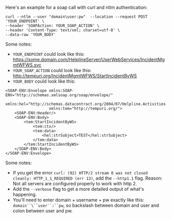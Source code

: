Here's an example for a soap call with curl and ntlm authentication:

```
curl --ntlm --user "domain\user:pw"  --location --request POST 'YOUR_ENDPOINT' \
--header 'SOAPAction: YOUR_SOAP_ACTION' \
--header 'Content-Type: text/xml; charset=utf-8' \
--data-raw 'YOUR_BODY'
```

Some notes:
- `YOUR_ENDPOINT` could look like this: https://some.domain.com/HelplineServer/UserWebServices/IncidentMgmtWFWS.svc
- `YOUR_SOAP_ACTION` could look like this: http://tempuri.org/IncidentMgmtWFWS/StartIncidentByWS
- `YOUR_BODY` could look like this:

```
<SOAP-ENV:Envelope xmlns:SOAP-ENV="http://schemas.xmlsoap.org/soap/envelope/"
                   xmlns:hel="http://schemas.datacontract.org/2004/07/Helpline.Activities.IncidentRecordScope"
                   xmlns:tem="http://tempuri.org/">
    <SOAP-ENV:Header/>
    <SOAP-ENV:Body>
        <tem:StartIncidentByWS>
            <tem:ctx/>
            <tem:data>
                <hel:strSubject>TEST</hel:strSubject>
            </tem:data>
        </tem:StartIncidentByWS>
    </SOAP-ENV:Body>
</SOAP-ENV:Envelope>
```

Some notes:
- If you get the error `curl: (92) HTTP/2 stream 0 was not closed cleanly: HTTP_1_1_REQUIRED (err 13)`, add the `--http1.1` flag. Reason: Not all servers are configured properly to work with http 2.
- Add the `--verbose` flag to get a more detailed output of what's happening.
- You'll need to enter domain + username + pw exactly like this: `domain``\``user``:``pw`, so backslash between domain and user and colon between user and pw.
